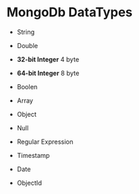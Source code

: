 # MongoDb DataTypes

- String

- Double

- **32-bit Integer** 4 byte

- **64-bit Integer** 8 byte

- Boolen

- Array

- Object

- Null

- Regular Expression

- Timestamp

- Date

- ObjectId
